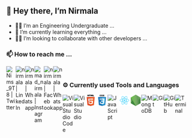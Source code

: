 ## 👋 Hey there, I’m Nirmala
- 🧑‍💻 I’m an Engineering Undergraduate ...
- 🌱 I’m currently learning everything ...
- 🙋‍♂️ I’m looking to collaborate with other developers ...

### 📫 How to reach me ...


[<img align="left" alt="Nims_9T8 | Twitter" width="25px" src="https://img.icons8.com/fluency/240/000000/twitter.png" />][twitter]
[<img align="left" alt="nirmala | LinkedIn" width="25px" src="https://img.icons8.com/fluency/240/000000/linkedin.png" />][linkedin]
[<img align="left" alt="nirmala | Whatsapp" width="25px" src="https://img.icons8.com/fluency/240/000000/gmail-new.png" />][email]
[<img align="left" alt="mad_nirmala | Instagram" width="25px" src="https://img.icons8.com/fluency/240/000000/instagram-new.png" />][instagram]
[<img align="left" alt="nirmala | Facebook" width="25px" src="https://img.icons8.com/fluency/240/000000/facebook-new.png" />][facebook]
[<img align="left" alt="nirmala | Whatsapp" width="25px" src="https://img.icons8.com/fluency/240/000000/whatsapp.png" />][whatsapp]


<br/>

### ⚙️ Currently used Tools and Languages

[<img align="left" alt="Visual Studio Code" width="30px" src="https://img.icons8.com/color/96/000000/visual-studio-code-2019.png" />][vscode]
[<img align="left" alt="Visual Studio" width="30px" src="https://img.icons8.com/color/240/000000/visual-studio-2019.png" />][visualstudio]
[<img align="left" alt="HTML5" width="30px" src="https://raw.githubusercontent.com/github/explore/80688e429a7d4ef2fca1e82350fe8e3517d3494d/topics/html/html.png" />][html]
[<img align="left" alt="CSS3" width="30px" src="https://raw.githubusercontent.com/github/explore/80688e429a7d4ef2fca1e82350fe8e3517d3494d/topics/css/css.png" />][css]
[<img align="left" alt="JavaScript" width="30px" src="https://img.icons8.com/color/144/000000/javascript--v1.png" />][js]
[<img align="left" alt="React" width="30px" src="https://raw.githubusercontent.com/github/explore/80688e429a7d4ef2fca1e82350fe8e3517d3494d/topics/react/react.png" />][react]
[<img align="left" alt="Node.js" width="30px" src="https://raw.githubusercontent.com/github/explore/80688e429a7d4ef2fca1e82350fe8e3517d3494d/topics/nodejs/nodejs.png" />][node]
[<img align="left" alt="MongoDB" width="30px" src="https://img.icons8.com/color/240/000000/mongodb.png" />][mongodb]
[<img align="left" alt="Git" width="30px" src="https://img.icons8.com/color/240/000000/git.png" />][git]
[<img align="left" alt="GitHub" width="30px" src="https://img.icons8.com/ios-filled/50/000000/github.png" />][github]
[<img align="left" alt="Terminal" width="30px" src="https://img.icons8.com/fluency/96/000000/console.png" />][terminal]


<!---
Nims98/Nims98 is a ✨ special ✨ repository because its `README.md` (this file) appears on your GitHub profile.
You can click the Preview link to take a look at your changes.
--->
[twitter]: https://twitter.com/Nims_9T8
[instagram]: https://www.instagram.com/mad_nirmala/
[linkedin]: https://www.linkedin.com/in/nirmala-sabaragamuwa
[facebook]: https://www.facebook.com/nirmala.madhusankha.1/
[whatsapp]: https://wa.me/94719629058
[email]: mailto:nirmalasabaragamuwa@gmail.com
[vscode]: https://code.visualstudio.com/
[visualstudio]: https://visualstudio.microsoft.com/
[html]: https://www.w3schools.com/html/
[css]: https://www.w3schools.com/css/
[js]: https://www.w3schools.com/js/
[react]: https://reactjs.org/docs/getting-started.html
[node]: https://nodejs.org/dist/latest-v14.x/docs/api/
[mongodb]: https://docs.mongodb.com/manual/
[git]: https://git-scm.com/doc
[github]: https://github.com/Nims98
[terminal]: https://www.microsoft.com/en-us/p/windows-terminal/9n0dx20hk701
